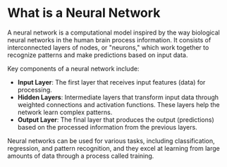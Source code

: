 # What is a Neural Network

A neural network is a computational model inspired by the way biological neural networks in the human brain process information. It consists of interconnected layers of nodes, or "neurons," which work together to recognize patterns and make predictions based on input data. 

Key components of a neural network include:

- **Input Layer**: The first layer that receives input features (data) for processing.
- **Hidden Layers**: Intermediate layers that transform input data through weighted connections and activation functions. These layers help the network learn complex patterns.
- **Output Layer**: The final layer that produces the output (predictions) based on the processed information from the previous layers.

Neural networks can be used for various tasks, including classification, regression, and pattern recognition, and they excel at learning from large amounts of data through a process called training.